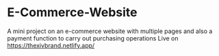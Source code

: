 # E-Commerce-Website
A mini project on an e-commerce website with multiple pages and also a payment function to carry out purchasing operations
Live on https://thexivbrand.netlify.app/
